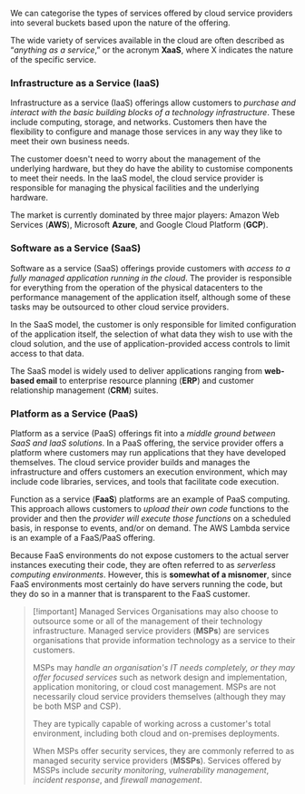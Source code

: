 
We can categorise the types of services offered by cloud service providers into several buckets based upon the nature of the offering.

The wide variety of services available in the cloud are often described as “*anything as a service*,” or the acronym **XaaS**, where X indicates the nature of the specific service.

### Infrastructure as a Service (**IaaS**)

Infrastructure as a service (IaaS) offerings allow customers to *purchase and interact with the basic building blocks of a technology infrastructure*. These include computing, storage, and networks. Customers then have the flexibility to configure and manage those services in any way they like to meet their own business needs.

The customer doesn't need to worry about the management of the underlying hardware, but they do have the ability to customise components to meet their needs. In the IaaS model, the cloud service provider is responsible for managing the physical facilities and the underlying hardware.

The market is currently dominated by three major players: Amazon Web Services (**AWS**), Microsoft **Azure**, and Google Cloud Platform (**GCP**).

### Software as a Service (**SaaS**)

Software as a service (SaaS) offerings provide customers with *access to a fully managed application running in the cloud*. The provider is responsible for everything from the operation of the physical datacenters to the performance management of the application itself, although some of these tasks may be outsourced to other cloud service providers.

In the SaaS model, the customer is only responsible for limited configuration of the application itself, the selection of what data they wish to use with the cloud solution, and the use of application-provided access controls to limit access to that data.

The SaaS model is widely used to deliver applications ranging from **web-based email** to enterprise resource planning (**ERP**) and customer relationship management (**CRM**) suites.

### Platform as a Service (**PaaS**)

Platform as a service (PaaS) offerings fit into a *middle ground between SaaS and IaaS solutions*. In a PaaS offering, the service provider offers a platform where customers may run applications that they have developed themselves. The cloud service provider
builds and manages the infrastructure and offers customers an execution environment, which may include code libraries, services, and tools that facilitate code execution.

Function as a service (**FaaS**) platforms are an example of PaaS computing. This approach allows customers to *upload their own code* functions to the provider and then the *provider will execute those functions* on a scheduled basis, in response to events, and/or on demand. The AWS Lambda service is an example of a FaaS/PaaS offering.

Because FaaS environments do not expose customers to the actual server instances executing their code, they are often referred to as *serverless computing environments*. However, this is **somewhat of a misnomer**, since FaaS environments most certainly do have servers running the code, but they do so in a manner that is transparent to the FaaS customer.


>[!important] Managed Services
>Organisations may also choose to outsource some or all of the management of their technology infrastructure. Managed service providers (**MSPs**) are services organisations that provide information technology as a service to their customers. 
>
>MSPs may *handle an organisation's IT needs completely, or they may offer focused services* such as network design and implementation, application monitoring, or cloud cost management. MSPs are not necessarily cloud service providers themselves (although they may be both MSP and CSP). 
>
>They are typically capable of working across a customer's total environment, including both cloud and on-premises deployments. 
>
>When MSPs offer security services, they are commonly referred to as managed security service providers (**MSSPs**). Services offered by MSSPs include *security monitoring*, *vulnerability management*, *incident response*, and *firewall management*.

